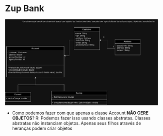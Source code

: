 # Zup Bank



![uml do sistema, descrição das classes relacionadas](./static/uml.png)


- Como podemos fazer com que apenas a classe Account **NÃO GERE OBJETOS**?
R: Podemos fazer isso usando classes abstratas. Classes abstratas não instanciam objetos. Apenas seus filhos através de heranças podem criar objetos 